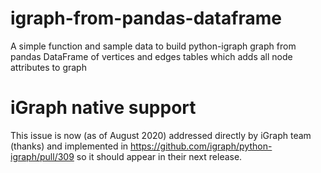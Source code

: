 # igraph-from-pandas-dataframe
A simple function and sample data to build python-igraph graph from pandas DataFrame of vertices and edges tables which adds all node attributes to graph


# iGraph native support
This issue is now (as of August 2020) addressed directly by iGraph team (thanks) and implemented in https://github.com/igraph/python-igraph/pull/309 so it should appear in their next release.

